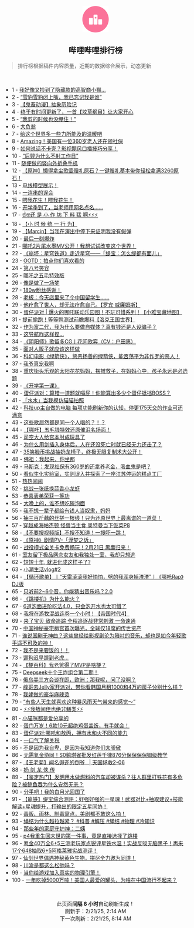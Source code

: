 <div align="center">
    <img src="./assets/icon_rank.png" alt="logo" />
    <h2>哔哩哔哩排行榜</h>
</div>

> 排行榜根据稿件内容质量，近期的数据综合展示，动态更新

<br />

<ul><li><span>1 - <a href=https://www.bilibili.com/BV15zAae7EpL target=_blank>我好像又捡到了隐藏款的高智商小猫…</a></span></li><li><span>2 - <a href=https://www.bilibili.com/BV1VRABehEzm target=_blank>“雪豹雪豹闭上嘴，我已忘记我是谁”</a></span></li><li><span>3 - <a href=https://www.bilibili.com/BV1uywdeMEMY target=_blank>【鬼畜动漫】抽象历险记</a></span></li><li><span>4 - <a href=https://www.bilibili.com/BV1FPA6e5Edw target=_blank>终于有时间更新了，一首【坟草纲目】让大家开心</a></span></li><li><span>5 - <a href=https://www.bilibili.com/BV1cdwQe5EBU target=_blank>“我剪的时候也没绷住！”</a></span></li><li><span>6 - <a href=https://www.bilibili.com/BV1fSAheDEqn target=_blank>大负翁</a></span></li><li><span>7 - <a href=https://www.bilibili.com/BV1zUAheHEAZ target=_blank>给这个世界多一些力所能及的温暖吧</a></span></li><li><span>8 - <a href=https://www.bilibili.com/BV18WA6e8Eaj target=_blank>Amazing！美国有一位360岁老人还在领社保</a></span></li><li><span>9 - <a href=https://www.bilibili.com/BV1qDAbeGETw target=_blank>如何说话不卡壳？影视飓风口播技巧分享！</a></span></li><li><span>10 - <a href=https://www.bilibili.com/BV1RvAzeAEa2 target=_blank>“后羿为什么不射工作日”</a></span></li><li><span>11 - <a href=https://www.bilibili.com/BV15dAMeEEQj target=_blank>随便做的竖向外折叠手机</a></span></li><li><span>12 - <a href=https://www.bilibili.com/BV1tdAaeiEMS target=_blank>【原神】懒得拿尘歌壶赠礼原石？一键赠礼摹本带你轻松拿满3260原石！</a></span></li><li><span>13 - <a href=https://www.bilibili.com/BV14hAkeYE9V target=_blank>电线模型展示！</a></span></li><li><span>14 - <a href=https://www.bilibili.com/BV1T8woeqEbx target=_blank>一连串的误会</a></span></li><li><span>15 - <a href=https://www.bilibili.com/BV1gvwQeZEHN target=_blank>喂我花生！喂我花生！</a></span></li><li><span>16 - <a href=https://www.bilibili.com/BV1MQAaeuEEu target=_blank>开学季到了，当老师用网名点名......</a></span></li><li><span>17 - <a href=https://www.bilibili.com/BV1fGAceeEVg target=_blank>☝🤓还&nbsp;是&nbsp;小&nbsp;作&nbsp;坊&nbsp;下&nbsp;料&nbsp;猛&nbsp;啊⚡⚡⚡</a></span></li><li><span>18 - <a href=https://www.bilibili.com/BV1pnAae8Ekw target=_blank>【小&nbsp;时&nbsp;候&nbsp;统&nbsp;一&nbsp;行&nbsp;为】</a></span></li><li><span>19 - <a href=https://www.bilibili.com/BV1tKwdeNEEV target=_blank>【Marcin】当我在演出中停下来证明我没有假弹</a></span></li><li><span>20 - <a href=https://www.bilibili.com/BV1dcwDewE4b target=_blank>最后一刻爆炸</a></span></li><li><span>21 - <a href=https://www.bilibili.com/BV1WtAie3EDb target=_blank>哪吒2片尾水墨MV公开！我想试试改变这个世界！</a></span></li><li><span>22 - <a href=https://www.bilibili.com/BV1T8AhevEDM target=_blank>《崩坏：星穹铁道》走近星穹——「缇宝：怎么缇都有面儿」</a></span></li><li><span>23 - <a href=https://www.bilibili.com/BV1KywQeQEtZ target=_blank>OOTD：拍点你们喜欢看的</a></span></li><li><span>24 - <a href=https://www.bilibili.com/BV1uSAae6E2e target=_blank>第八号笑容</a></span></li><li><span>25 - <a href=https://www.bilibili.com/BV13tAYeyE9t target=_blank>哪吒之五毛特效版</a></span></li><li><span>26 - <a href=https://www.bilibili.com/BV1EJw9e2EqA target=_blank>像是做了一场梦</a></span></li><li><span>27 - <a href=https://www.bilibili.com/BV12iAYeME4r target=_blank>180w粉丝感谢！</a></span></li><li><span>28 - <a href=https://www.bilibili.com/BV1siA6eHECj target=_blank>老板：今天店里来了个中国留学生……</a></span></li><li><span>29 - <a href=https://www.bilibili.com/BV182AaekEZ5 target=_blank>他疗愈了世人，却无法疗愈自己。【罗宾·威廉姆斯】</a></span></li><li><span>30 - <a href=https://www.bilibili.com/BV1ncwReUEAM target=_blank>蛋仔派对&nbsp;|&nbsp;爆火的哪吒联动乐园图！不玩可惜系列！【小雅宝藏地图】</a></span></li><li><span>31 - <a href=https://www.bilibili.com/BV1XiwdeCEse target=_blank>提前偷跑！等等鸭测试前瞻爆料【洛克王国世界】</a></span></li><li><span>32 - <a href=https://www.bilibili.com/BV1C9AqeGELa target=_blank>作为富二代，我为什么要做自媒体？真有钱还是人设骗子？</a></span></li><li><span>33 - <a href=https://www.bilibili.com/BV1Lbw9e6EtR target=_blank>这导航咋这样捏…</a></span></li><li><span>34 - <a href=https://www.bilibili.com/BV1UxwRehEj5 target=_blank>《阴阳师》歌留多CG丨花间歌弈（CV：户田惠）</a></span></li><li><span>35 - <a href=https://www.bilibili.com/BV1nnwde9EZo target=_blank>面对人贩子就应该这样做</a></span></li><li><span>36 - <a href=https://www.bilibili.com/BV1xUKAebEyD target=_blank>科幻电影《绿箭侠》，惩恶扬善的绿箭侠，能否荡平为非作歹的恶人！</a></span></li><li><span>37 - <a href=https://www.bilibili.com/BV1EbA8ejEap target=_blank>我爷真宠我啊</a></span></li><li><span>38 - <a href=https://www.bilibili.com/BV1nWKNesE25 target=_blank>重庆街头乐观的太阳花花妈妈，摆摊救子，在妈妈心中，孩子永远是必选题</a></span></li><li><span>39 - <a href=https://www.bilibili.com/BV1x9wdewEso target=_blank>《开学第一课》</a></span></li><li><span>40 - <a href=https://www.bilibili.com/BV146wSe2E3N target=_blank>蛋仔派对：算错一道题就嗝屁！你能算出多少个蛋仔抵挡BOSS？</a></span></li><li><span>41 - <a href=https://www.bilibili.com/BV1DWAheBE2p target=_blank>「水水」当我模仿猫猫拍照</a></span></li><li><span>42 - <a href=https://www.bilibili.com/BV1z5A5e6EoN target=_blank>科技up主自做的电脑&nbsp;每项功能刷新你的认知，停更175天交的作业可还满意</a></span></li><li><span>43 - <a href=https://www.bilibili.com/BV1YhA5efE27 target=_blank>这些歌居然都是同一个人唱的？！？</a></span></li><li><span>44 - <a href=https://www.bilibili.com/BV15vAzePEBL target=_blank>【哪吒】五毛钱特效还原催泪名场面！</a></span></li><li><span>45 - <a href=https://www.bilibili.com/BV1DzAze8Ew1 target=_blank>司空大人给宫本肘成玩具了</a></span></li><li><span>46 - <a href=https://www.bilibili.com/BV1xYA6eWE7m target=_blank>为什么用剑插入身体后，人在还没死亡时就已经无力还击了？</a></span></li><li><span>47 - <a href=https://www.bilibili.com/BV1N8ALenErs target=_blank>35笑脸币挑战抽奶龙椅子，终极无限复制术大公开！</a></span></li><li><span>48 - <a href=https://www.bilibili.com/BV1SxwoeuEys target=_blank>佛祖：我起来，你坐那</a></span></li><li><span>49 - <a href=https://www.bilibili.com/BV1XvAzeAEVN target=_blank>马斯克：发现社保有360岁的还拿养老金，吸血鬼是吧？</a></span></li><li><span>50 - <a href=https://www.bilibili.com/BV17xwdenEkE target=_blank>看似生化实验室，实则误入并探索了一座江苏停运的糕点工厂</a></span></li><li><span>51 - <a href=https://www.bilibili.com/BV1zwA6eyEoa target=_blank>热热闹闹</a></span></li><li><span>52 - <a href=https://www.bilibili.com/BV1TDA8ewEHQ target=_blank>挑战一张纸换蒜香小龙虾</a></span></li><li><span>53 - <a href=https://www.bilibili.com/BV1CMfJYLEw1 target=_blank>恭喜表弟荣获一等功</a></span></li><li><span>54 - <a href=https://www.bilibili.com/BV1ntAaeREBX target=_blank>大晚上的，谁不想吃碗泡面</a></span></li><li><span>55 - <a href=https://www.bilibili.com/BV1RvAzeAEP9 target=_blank>我不想一辈子都给有钱人当奴隶，妈妈</a></span></li><li><span>56 - <a href=https://www.bilibili.com/BV1U4A6etEhd target=_blank>抽三百斤藕的丝搓一根线！只为还原世界上最离谱的一道菜！</a></span></li><li><span>57 - <a href=https://www.bilibili.com/BV132AaekEi2 target=_blank>穿越成海帕杰顿&nbsp;怪兽当主食&nbsp;奥特曼当下饭菜P8</a></span></li><li><span>58 - <a href=https://www.bilibili.com/BV19jA6eNEkx target=_blank>【不要搜视频版】不搜不知道！一搜吓一跳！</a></span></li><li><span>59 - <a href=https://www.bilibili.com/BV1ZgwoeJEph target=_blank>《原神》剧情PV-「浮梦之诉」</a></span></li><li><span>60 - <a href=https://www.bilibili.com/BV1asAkeqEUT target=_blank>战役模式全关卡免费畅玩！2月21日&nbsp;黑鹰归来！</a></span></li><li><span>61 - <a href=https://www.bilibili.com/BV1yRAzeJEFy target=_blank>室友留下极品网恋女友和我独处一室，我却只想逃</a></span></li><li><span>62 - <a href=https://www.bilibili.com/BV1YBA8egEwL target=_blank>短短十年,&nbsp;就进化成这样子了?</a></span></li><li><span>63 - <a href=https://www.bilibili.com/BV1xiAHezERY target=_blank>小潮生活vlog#2</a></span></li><li><span>64 - <a href=https://www.bilibili.com/BV1ofAYepEk1 target=_blank>【循环歌单】丨“天雷滚滚我好怕怕，劈的我浑身掉渣渣”丨《哪吒Rap》DJ版</a></span></li><li><span>65 - <a href=https://www.bilibili.com/BV1FKK7esERV target=_blank>只听前2~6个音，你能猜出音乐吗？2.0</a></span></li><li><span>66 - <a href=https://www.bilibili.com/BV1TdAaeiEp8 target=_blank>《跳楼机》为什么能火？</a></span></li><li><span>67 - <a href=https://www.bilibili.com/BV1Jpw9e1EAc target=_blank>6道泡面进阶吃法4.0，只会泡开水也太可惜了</a></span></li><li><span>68 - <a href=https://www.bilibili.com/BV1qNA6ekESv target=_blank>我将在游牧混战连卷一个小时！【帝国时代4】</a></span></li><li><span>69 - <a href=https://www.bilibili.com/BV13qw9eNE1d target=_blank>来了宝贝&nbsp;致命追踪&nbsp;全程追逐战非常刺激&nbsp;一命速通</a></span></li><li><span>70 - <a href=https://www.bilibili.com/BV1Hcwoe4Evq target=_blank>中国神秘豪宅檀宫首次曝光，全球仅18席的传世资产</a></span></li><li><span>71 - <a href=https://www.bilibili.com/BV1U8AheeEQP target=_blank>谁说国剧无神曲？这些曾经给影视剧沦为陪衬的音乐，却也是如今年轻歌手遥不可及的神！</a></span></li><li><span>72 - <a href=https://www.bilibili.com/BV1J4AaexESn target=_blank>我不是来要饭的！！</a></span></li><li><span>73 - <a href=https://www.bilibili.com/BV1TXAaeBEJo target=_blank>遛狗迟早遛到老虎...</a></span></li><li><span>74 - <a href=https://www.bilibili.com/BV1WHAaefEps target=_blank>【梗百科】我老爸得了MVP是啥梗？</a></span></li><li><span>75 - <a href=https://www.bilibili.com/BV1RNwXeTEC7 target=_blank>Deepseek十个王炸组合第二期！</a></span></li><li><span>76 - <a href=https://www.bilibili.com/BV1DnwoekE2W target=_blank>俄乌美三方会谈在即，欧洲：那我呢，问了没啊？</a></span></li><li><span>77 - <a href=https://www.bilibili.com/BV1wwAhe9EBE target=_blank>峰哥去Jelly家开派对，带你看韩国月租1000和4万的房子分别什么样？</a></span></li><li><span>78 - <a href=https://www.bilibili.com/BV1MRAaeTELs target=_blank>我姥做的豪华麻辣烫</a></span></li><li><span>79 - <a href=https://www.bilibili.com/BV1jzKnebEeM target=_blank>“有些人天生就喜欢这种暴风雨天气带来的感觉～”</a></span></li><li><span>80 - <a href=https://www.bilibili.com/BV15QABeYEdP target=_blank>⚡⚡我敖闰侄也绝非鳝类⚡⚡</a></span></li><li><span>81 - <a href=https://www.bilibili.com/BV1awAaekEU1 target=_blank>小猫咪都是爱分享的</a></span></li><li><span>82 - <a href=https://www.bilibili.com/BV1bMAaeBEEn target=_blank>蛋门万岁！6款10元超绝鸡蛋盖饭，有手就会！</a></span></li><li><span>83 - <a href=https://www.bilibili.com/BV19WAYejEpv target=_blank>蛋仔派对:哪吒和敖丙，拥有水和火不同的能力</a></span></li><li><span>84 - <a href=https://www.bilibili.com/BV1qJAGebEuX target=_blank>一口气了解关税</a></span></li><li><span>85 - <a href=https://www.bilibili.com/BV1saABejELn target=_blank>不是因为我自卑，是因为我知道你们太骄傲</a></span></li><li><span>86 - <a href=https://www.bilibili.com/BV1kmAce6EZg target=_blank>无需氪金协同！S0鹅琪雀批发红莲千律876分保保保保姆级教学</a></span></li><li><span>87 - <a href=https://www.bilibili.com/BV1HCwoeZEtp target=_blank>【王老菊】闻名遐迩的倒爷&nbsp;&nbsp;&nbsp;|&nbsp;天国拯救2-06</a></span></li><li><span>88 - <a href=https://www.bilibili.com/BV1WjA8esEoY target=_blank>奶&nbsp;剑&nbsp;龙&nbsp;侠&nbsp;传</a></span></li><li><span>89 - <a href=https://www.bilibili.com/BV1DpAheuE2G target=_blank>【鉴定热门】发明用水做燃料的汽车却被谋杀？往人群里打铁花有多危险？被鲸鱼吞为什么安然无恙？</a></span></li><li><span>90 - <a href=https://www.bilibili.com/BV18PA8eYEKa target=_blank>分手吧！我的白月光回国了</a></span></li><li><span>91 - <a href=https://www.bilibili.com/BV1HaAieBEsf target=_blank>【崩铁】缇宝综合测评：好强好强的一星魂！武器对比+抽取建议+技能解读+星魂提升，打输出的限定五星同协！</a></span></li><li><span>92 - <a href=https://www.bilibili.com/BV1z8Ane9EPH target=_blank>毒贩、雨林、制毒窝点，美剧都不敢这么拍！</a></span></li><li><span>93 - <a href=https://www.bilibili.com/BV1xgwdehEXn target=_blank>绳结为什么越拉越紧？&nbsp;#科普&nbsp;#解压&nbsp;#绳结&nbsp;#物理&nbsp;#冷知识</a></span></li><li><span>94 - <a href=https://www.bilibili.com/BV1v9AbegEHs target=_blank>那些年的家庭守护神：二姨</a></span></li><li><span>95 - <a href=https://www.bilibili.com/BV1FxAueZE3v target=_blank>p4我重生回末世的第一件事，竟是直接选择了跳楼</a></span></li><li><span>96 - <a href=https://www.bilibili.com/BV1sfArexETB target=_blank>氪金40万全6+5三测老玩家点锐评星铁水温！实战反驳无脑黑子！再来17个648抽取6+5阿格莱雅实战测评！</a></span></li><li><span>97 - <a href=https://www.bilibili.com/BV1stAie3Ebb target=_blank>仙剑世界偶遇神秘黄色生物，拼尽全力邀为同道！</a></span></li><li><span>98 - <a href=https://www.bilibili.com/BV1F2Ahe9E4c target=_blank>川渝是都这么松弛吗？</a></span></li><li><span>99 - <a href=https://www.bilibili.com/BV1Gvw9eiEhe target=_blank>当你给游戏加入真实的物理引擎！</a></span></li><li><span>100 - <a href=https://www.bilibili.com/BV1igA6euEN6 target=_blank>一年吃掉5000万吨！美国人最爱的罐头，为啥在中国流行不起来？</a></span></li></ul>

<br />

<p align=center>此页面<strong>间隔 6 小时</strong>自动刷新生成！<br>刷新于：2/21/25, 2:14 AM<br>下一次刷新：2/21/25, 8:14 AM</p>
